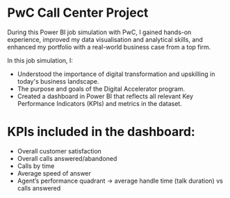 # PwC Call Center Project
During this Power BI job simulation with PwC, I gained hands-on experience, improved my data visualisation and analytical skills, and enhanced my portfolio with a real-world business case from a top firm.

In this job simulation, I:
- Understood the importance of digital transformation and upskilling in today's business landscape.
- The purpose and goals of the Digital Accelerator program.
- Created a dashboard in Power BI that reflects all relevant Key Performance Indicators (KPIs) and metrics in the dataset.

# KPIs included in the dashboard:
  - Overall customer satisfaction
  - Overall calls answered/abandoned
  - Calls by time
  - Average speed of answer
  - Agent’s performance quadrant -> average handle time (talk duration) vs calls answered
